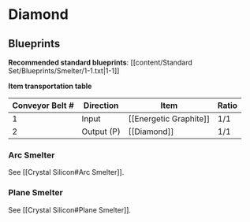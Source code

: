 # Diamond

## Blueprints

**Recommended standard blueprints**: [[content/Standard Set/Blueprints/Smelter/1-1.txt|1-1]]

**Item transportation table**

| Conveyor Belt # | Direction  | Item                   | Ratio |
| --------------- | ---------- | ---------------------- | ----- |
| 1               | Input      | [[Energetic Graphite]] | 1/1   |
| 2               | Output (P) | [[Diamond]]            | 1/1   |

### Arc Smelter

See [[Crystal Silicon#Arc Smelter]].

### Plane Smelter

See [[Crystal Silicon#Plane Smelter]].